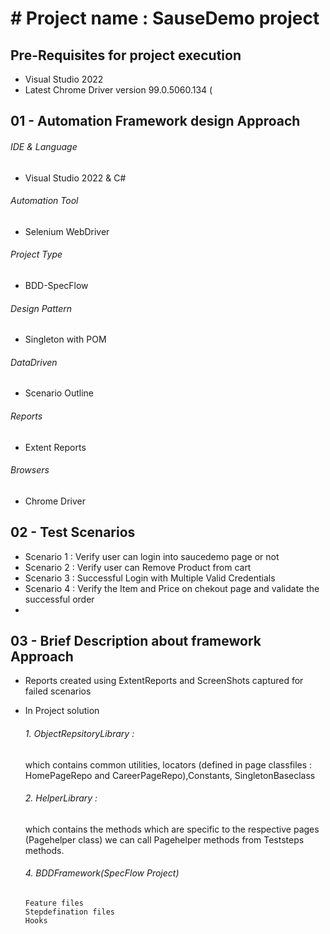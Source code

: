 # # Project name : SauseDemo project
## Pre-Requisites for project execution
- Visual Studio 2022
- Latest Chrome Driver version 99.0.5060.134 (

## 01 - Automation Framework design Approach

###### IDE & Language
   - Visual Studio 2022 & C#
###### Automation Tool
   - Selenium WebDriver
###### Project Type
   - BDD-SpecFlow
###### Design Pattern
   - Singleton with POM
###### DataDriven
   - Scenario Outline
###### Reports
   - Extent Reports
###### Browsers
   - Chrome Driver
## 02 - Test Scenarios
- Scenario 1 : Verify user can login into saucedemo page or not
- Scenario 2 : Verify user can Remove Product from cart
- Scenario 3 : Successful Login with Multiple Valid Credentials
- Scenario 4 : Verify the Item and Price on chekout page and validate the successful order
- 
 ## 03 - Brief Description about framework Approach
 - Reports created using ExtentReports and ScreenShots captured for failed scenarios
 
 - In Project solution 
     ###### 1. ObjectRepsitoryLibrary : 
      which contains common utilities, locators (defined in page classfiles : HomePageRepo and CareerPageRepo),Constants, SingletonBaseclass 
       
       
    ###### 2. HelperLibrary : 
     which contains the methods which are specific to the respective pages (Pagehelper class)
     we can call Pagehelper methods from Teststeps methods.
       
    ###### 4. BDDFramework(SpecFlow Project) 
       Feature files
       Stepdefination files 
       Hooks

